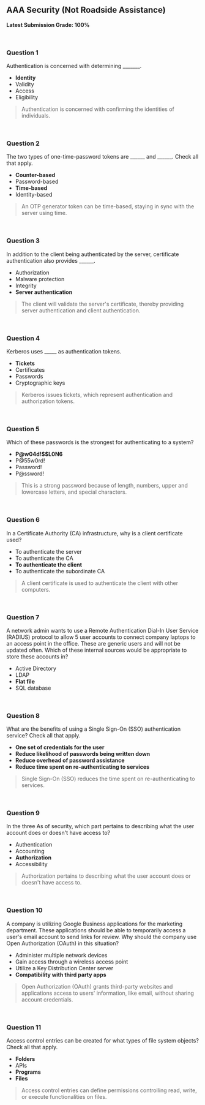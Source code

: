 ## AAA Security (Not Roadside Assistance)
**Latest Submission Grade: 100%**

<br>

### Question 1

Authentication is concerned with determining _______.

* **Identity**
* Validity
* Access
* Eligibility 

> Authentication is concerned with confirming the identities of individuals.

<br>

### Question 2

The two types of one-time-password tokens are ______ and ______. Check all that apply.

* **Counter-based**
* Password-based
* **Time-based**
* Identity-based 

> An OTP generator token can be time-based, staying in sync with the server using time.

<br>

### Question 3

In addition to the client being authenticated by the server, certificate authentication also provides ______.

* Authorization
* Malware protection
* Integrity
* **Server authentication** 

> The client will validate the server's certificate, thereby providing server authentication and client authentication.

<br>

### Question 4

Kerberos uses _____ as authentication tokens.

* **Tickets**
* Certificates
* Passwords
* Cryptographic keys 

> Kerberos issues tickets, which represent authentication and authorization tokens.

<br>

### Question 5

Which of these passwords is the strongest for authenticating to a system?

* **P@w04d!$$L0N6**
* P@55w0rd!
* Password!
* P@ssword! 

> This is a strong password because of length, numbers, upper and lowercase letters, and special characters.

<br>

### Question 6

In a Certificate Authority (CA) infrastructure, why is a client certificate used?

* To authenticate the server
* To authenticate the CA
* **To authenticate the client**
* To authenticate the subordinate CA 

> A client certificate is used to authenticate the client with other computers.

<br>

### Question 7

A network admin wants to use a Remote Authentication Dial-In User Service (RADIUS) protocol to allow 5 user accounts to connect company laptops to an access point in the office. These are generic users and will not be updated often. Which of these internal sources would be appropriate to store these accounts in?

* Active Directory
* LDAP
* **Flat file**
* SQL database

>

<br>

### Question 8

What are the benefits of using a Single Sign-On (SSO) authentication service? Check all that apply.

* **One set of credentials for the user**
* **Reduce likelihood of passwords being written down**
* **Reduce overhead of password assistance**
* **Reduce time spent on re-authenticating to services**

> Single Sign-On (SSO) reduces the time spent on re-authenticating to services. 

<br>

### Question 9

In the three As of security, which part pertains to describing what the user account does or doesn't have access to?

* Authentication
* Accounting
* **Authorization**
* Accessibility 

> Authorization pertains to describing what the user account does or doesn't have access to.

<br>

### Question 10

A company is utilizing Google Business applications for the marketing department. These applications should be able to temporarily access a user's email account to send links for review. Why should the company use Open Authorization (OAuth) in this situation?

* Administer multiple network devices
* Gain access through a wireless access point
* Utilize a Key Distribution Center server
* **Compatibility with third party apps** 

> Open Authorization (OAuth) grants third-party websites and applications access to users' information, like email, without sharing account credentials.

<br>

### Question 11

Access control entries can be created for what types of file system objects? Check all that apply.

* **Folders**
* APIs
* **Programs**
* **Files**

> Access control entries can define permissions controlling read, write, or execute functionalities on files. 
